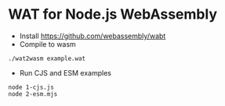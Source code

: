 # WAT for Node.js WebAssembly

- Install https://github.com/webassembly/wabt
- Compile to wasm
```
./wat2wasm example.wat
```
- Run CJS and ESM examples
```
node 1-cjs.js
node 2-esm.mjs
```
